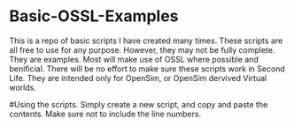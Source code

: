 # Basic-OSSL-Examples
This is a repo of basic scripts I have created many times.  These scripts are all free to use for any purpose.  However, they may not be fully complete.  They are examples.  Most will make use of OSSL where possible and benificial.  There will be no effort to make sure these scripts work in Second Life.  They are intended only for OpenSim, or OpenSim dervived Virtual worlds.

#Using the scripts.
Simply create a new script, and copy and paste the contents.  Make sure not to
include the line numbers.
